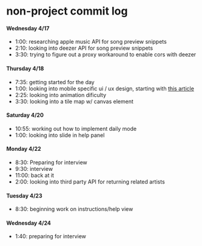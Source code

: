 # non-project commit log

#### Wednesday 4/17

* 1:00: researching apple music API for song preview snippets
* 2:10: looking into deezer API for song preview snippets
* 3:30: trying to figure out a proxy workaround to enable cors with deezer

#### Thursday 4/18

* 7:35: getting started for the day
* 1:00: looking into mobile specific ui / ux design, starting with [this article](https://www.innovecsgames.com/blog/mobile-game-design/)
* 2:25: looking into animation dificulty
* 3:30: looking into a tile map w/ canvas element

#### Saturday 4/20

* 10:55: working out how to implement daily mode
* 1:00: looking into slide in help panel

#### Monday 4/22
* 8:30: Preparing for interview
* 9:30: interview
* 11:00: back at it
* 2:00: looking into third party API for returning related artists

#### Tuesday 4/23
* 8:30: beginning work on instructions/help view

#### Wednesday 4/24
* 1:40: preparing for interview